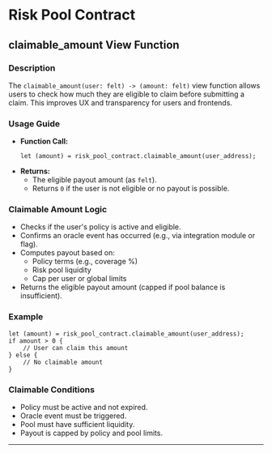 # Risk Pool Contract

## claimable_amount View Function

### Description
The `claimable_amount(user: felt) -> (amount: felt)` view function allows users to check how much they are eligible to claim before submitting a claim. This improves UX and transparency for users and frontends.

### Usage Guide
- **Function Call:**
  ```cairo
  let (amount) = risk_pool_contract.claimable_amount(user_address);
  ```
- **Returns:**
  - The eligible payout amount (as `felt`).
  - Returns `0` if the user is not eligible or no payout is possible.

### Claimable Amount Logic
- Checks if the user's policy is active and eligible.
- Confirms an oracle event has occurred (e.g., via integration module or flag).
- Computes payout based on:
  - Policy terms (e.g., coverage %)
  - Risk pool liquidity
  - Cap per user or global limits
- Returns the eligible payout amount (capped if pool balance is insufficient).

### Example
```cairo
let (amount) = risk_pool_contract.claimable_amount(user_address);
if amount > 0 {
    // User can claim this amount
} else {
    // No claimable amount
}
```

### Claimable Conditions
- Policy must be active and not expired.
- Oracle event must be triggered.
- Pool must have sufficient liquidity.
- Payout is capped by policy and pool limits.

---
